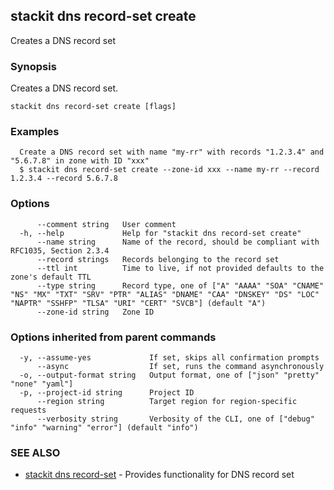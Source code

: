 ## stackit dns record-set create

Creates a DNS record set

### Synopsis

Creates a DNS record set.

```
stackit dns record-set create [flags]
```

### Examples

```
  Create a DNS record set with name "my-rr" with records "1.2.3.4" and "5.6.7.8" in zone with ID "xxx"
  $ stackit dns record-set create --zone-id xxx --name my-rr --record 1.2.3.4 --record 5.6.7.8
```

### Options

```
      --comment string   User comment
  -h, --help             Help for "stackit dns record-set create"
      --name string      Name of the record, should be compliant with RFC1035, Section 2.3.4
      --record strings   Records belonging to the record set
      --ttl int          Time to live, if not provided defaults to the zone's default TTL
      --type string      Record type, one of ["A" "AAAA" "SOA" "CNAME" "NS" "MX" "TXT" "SRV" "PTR" "ALIAS" "DNAME" "CAA" "DNSKEY" "DS" "LOC" "NAPTR" "SSHFP" "TLSA" "URI" "CERT" "SVCB"] (default "A")
      --zone-id string   Zone ID
```

### Options inherited from parent commands

```
  -y, --assume-yes             If set, skips all confirmation prompts
      --async                  If set, runs the command asynchronously
  -o, --output-format string   Output format, one of ["json" "pretty" "none" "yaml"]
  -p, --project-id string      Project ID
      --region string          Target region for region-specific requests
      --verbosity string       Verbosity of the CLI, one of ["debug" "info" "warning" "error"] (default "info")
```

### SEE ALSO

* [stackit dns record-set](./stackit_dns_record-set.md)	 - Provides functionality for DNS record set

